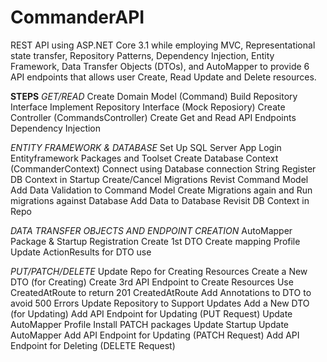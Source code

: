 # CommanderAPI
REST API using ASP.NET Core 3.1 while employing MVC, Representational state transfer,
Repository Patterns, Dependency Injection, Entity Framework, Data Transfer Objects (DTOs), and AutoMapper
to provide 6 API endpoints that allows user Create, Read Update and Delete resources. 


**STEPS**
_GET/READ_
Create Domain Model (Command)
Build Repository Interface
Implement Repository Interface (Mock Reposiory)
Create Controller (CommandsController)
Create Get and Read API Endpoints
Dependency Injection

_ENTITY FRAMEWORK & DATABASE_
Set Up SQL Server App Login
Entityframework Packages and Toolset
Create Database Context (CommanderContext)
Connect using Database connection String
Register DB Context in Startup
Create/Cancel Migrations
Revist Command Model
Add Data Validation to Command Model
Create Migrations again and Run migrations against Database
Add Data to Database
Revisit DB Context in Repo

_DATA TRANSFER OBJECTS AND ENDPOINT CREATION_
AutoMapper Package & Startup Registration
Create 1st DTO
Create mapping Profile
Update ActionResults for DTO use

_PUT/PATCH/DELETE_
Update Repo for Creating Resources
Create a New DTO (for Creating)
Create 3rd API Endpoint to Create Resources
Use CreatedAtRoute to return 201 CreatedAtRoute
Add Annotations to DTO to avoid 500 Errors
Update Repository to Support Updates
Add a New DTO (for Updating)
Add API Endpoint for Updating (PUT Request)
Update AutoMapper Profile
Install PATCH packages
Update Startup
Update AutoMapper
Add API Endpoint for Updating (PATCH Request)
Add API Endpoint for Deleting (DELETE Request)
